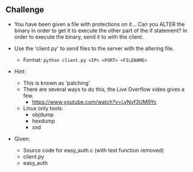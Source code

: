 ## Challenge 
- You have been given a file with protections on it... Can you ALTER the binary in order to get it to execute the other part of the if statement? In order to execute the binary, send it to <IP> with the client.
- Use the 'client.py' to send files to the server with the altering file.
	- Format: `python client.py <IP> <PORT> <FILENAME>`
- Hint: 
	- This is known as 'patching'
	- There are several ways to do this, the Live Overflow video gives a few. 
		- https://www.youtube.com/watch?v=LyNyf3UM9Yc
	- Linux only tools: 
		- objdump 
		- hexdump 
		- xxd

- Given: 
	- Source code for easy_auth.c (with test function removed) 
	- client.py 
	- easy_auth
